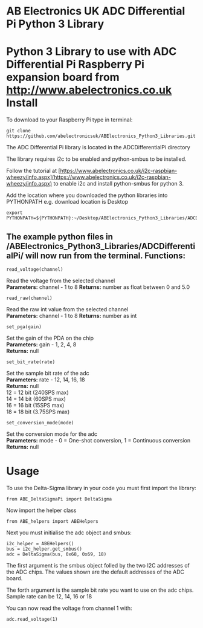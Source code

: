 AB Electronics UK ADC Differential Pi Python 3 Library
=====

Python 3 Library to use with ADC Differential Pi Raspberry Pi expansion board from http://www.abelectronics.co.uk
Install
====
To download to your Raspberry Pi type in terminal: 

```
git clone https://github.com/abelectronicsuk/ABElectronics_Python3_Libraries.git
```

The ADC Differential Pi library is located in the ADCDifferentialPi directory

The library requires i2c to be enabled and python-smbus to be installed.

Follow the tutorial at [https://www.abelectronics.co.uk/i2c-raspbian-wheezy/info.aspx](https://www.abelectronics.co.uk/i2c-raspbian-wheezy/info.aspx) to enable i2c and install python-smbus for python 3.

Add the location where you downloaded the python libraries into PYTHONPATH e.g. download location is Desktop
```
export PYTHONPATH=${PYTHONPATH}:~/Desktop/ABElectronics_Python3_Libraries/ADCDifferentialPi/
```

The example python files in /ABElectronics_Python3_Libraries/ADCDifferentialPi/ will now run from the terminal.
Functions:
----------
```
read_voltage(channel) 
```
Read the voltage from the selected channel  
**Parameters:** channel - 1 to 8 
**Returns:** number as float between 0 and 5.0

```
read_raw(channel) 
```
Read the raw int value from the selected channel  
**Parameters:** channel - 1 to 8 
**Returns:** number as int

```
set_pga(gain)
```
Set the gain of the PDA on the chip  
**Parameters:** gain -  1, 2, 4, 8  
**Returns:** null

```
set_bit_rate(rate)
```
Set the sample bit rate of the adc  
**Parameters:** rate -  12, 14, 16, 18  
**Returns:** null  
12 = 12 bit (240SPS max)  
14 = 14 bit (60SPS max)  
16 = 16 bit (15SPS max)  
18 = 18 bit (3.75SPS max)

```
set_conversion_mode(mode)
```
Set the conversion mode for the adc  
**Parameters:** mode -  0 = One-shot conversion, 1 = Continuous conversion  
**Returns:** null
  
Usage
====

To use the Delta-Sigma library in your code you must first import the library:
```
from ABE_DeltaSigmaPi import DeltaSigma
```
Now import the helper class
```
from ABE_helpers import ABEHelpers
```
Next you must initialise the adc object and smbus:
```
i2c_helper = ABEHelpers()
bus = i2c_helper.get_smbus()
adc = DeltaSigma(bus, 0x68, 0x69, 18)
```
The first argument is the smbus object folled by the two I2C addresses of the ADC chips. The values shown are the default addresses of the ADC board.

The forth argument is the sample bit rate you want to use on the adc chips. Sample rate can be 12, 14, 16 or 18


You can now read the voltage from channel 1 with:
```
adc.read_voltage(1)
```
